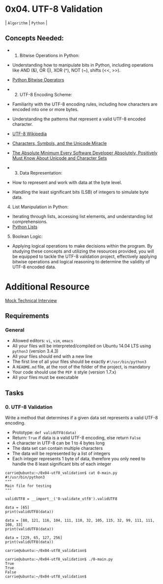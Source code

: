 # 0x04. UTF-8 Validation

| `Algorithm` | `Python` |

## Concepts Needed:
+ 1. Bitwise Operations in Python:

+ Understanding how to manipulate bits in Python, including operations like AND (&), OR (|), XOR (^), NOT (~), shifts (<<, >>).
+ [Python Bitwise Operators](https://wiki.python.org/moin/BitwiseOperators)
+ 2. UTF-8 Encoding Scheme:

+ Familiarity with the UTF-8 encoding rules, including how characters are encoded into one or more bytes.
+ Understanding the patterns that represent a valid UTF-8 encoded character.
+ [UTF-8 Wikipedia](https://en.wikipedia.org/wiki/UTF-8)
+ [Characters, Symbols, and the Unicode Miracle](https://www.youtube.com/watch?v=MijmeoH9LT4)
+ [The Absolute Minimum Every Software Developer Absolutely, Positively Must Know About Unicode and Character Sets](https://www.joelonsoftware.com/2003/10/08/the-absolute-minimum-every-software-developer-absolutely-positively-must-know-about-unicode-and-character-sets-no-excuses/)<br>
+ 3. Data Representation:

+ How to represent and work with data at the byte level.
+ Handling the least significant bits (LSB) of integers to simulate byte data.
4. List Manipulation in Python:

+ Iterating through lists, accessing list elements, and understanding list comprehensions.
+ [Python Lists](https://docs.python.org/3/tutorial/datastructures.html#more-on-lists)
5. Boolean Logic:

+ Applying logical operations to make decisions within the program.
By studying these concepts and utilizing the resources provided, you will be equipped to tackle the UTF-8 validation project, effectively applying bitwise operations and logical reasoning to determine the validity of UTF-8 encoded data.

# Additional Resource
[Mock Technical Interview](https://www.youtube.com/watch?v=QvqvMxg24gY)

## Requirements

### General

+ Allowed editors: `vi`, `vim`, `emacs`
+ All your files will be interpreted/compiled on Ubuntu 14.04 LTS using `python3` (version 3.4.3)
+ All your files should end with a new line
+ The first line of all your files should be exactly `#!/usr/bin/python3`
+ A `README.md` file, at the root of the folder of the project, is mandatory
+ Your code should use the `PEP 8` style (version 1.7.x)
+ All your files must be executable

## Tasks

### 0. UTF-8 Validation

Write a method that determines if a given data set represents a valid UTF-8 encoding.

+ Prototype: `def validUTF8(data)`
+ Return: `True` if data is a valid UTF-8 encoding, else return `False`
+ A character in UTF-8 can be 1 to 4 bytes long
+ The data set can contain multiple characters
+ The data will be represented by a list of integers
+ Each integer represents 1 byte of data, therefore you only need to handle the 8 least significant bits of each integer

```
carrie@ubuntu:~/0x04-utf8_validation$ cat 0-main.py
#!/usr/bin/python3
"""
Main file for testing
"""

validUTF8 = __import__('0-validate_utf8').validUTF8

data = [65]
print(validUTF8(data))

data = [80, 121, 116, 104, 111, 110, 32, 105, 115, 32, 99, 111, 111, 108, 33]
print(validUTF8(data))

data = [229, 65, 127, 256]
print(validUTF8(data))

carrie@ubuntu:~/0x04-utf8_validation$
```

```
carrie@ubuntu:~/0x04-utf8_validation$ ./0-main.py
True
True
False
carrie@ubuntu:~/0x04-utf8_validation$
```
